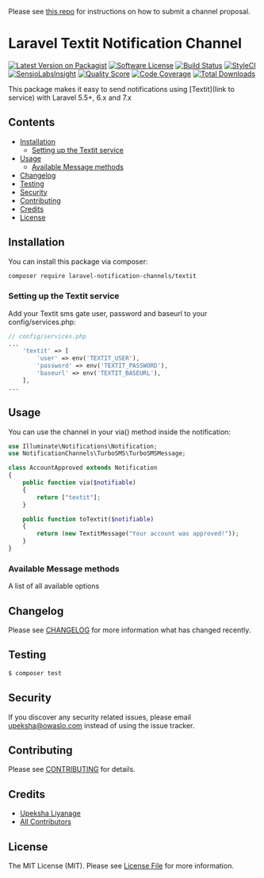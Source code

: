 Please see [this repo](https://github.com/laravel-notification-channels/channels) for instructions on how to submit a channel proposal.

# Laravel Textit Notification Channel

[![Latest Version on Packagist](https://img.shields.io/packagist/v/laravel-notification-channels/textit.svg?style=flat-square)](https://packagist.org/packages/laravel-notification-channels/textit)
[![Software License](https://img.shields.io/badge/license-MIT-brightgreen.svg?style=flat-square)](LICENSE.md)
[![Build Status](https://img.shields.io/travis/laravel-notification-channels/textit/master.svg?style=flat-square)](https://travis-ci.org/laravel-notification-channels/textit)
[![StyleCI](https://styleci.io/repos/:style_ci_id/shield)](https://styleci.io/repos/:style_ci_id)
[![SensioLabsInsight](https://img.shields.io/sensiolabs/i/:sensio_labs_id.svg?style=flat-square)](https://insight.sensiolabs.com/projects/:sensio_labs_id)
[![Quality Score](https://img.shields.io/scrutinizer/g/laravel-notification-channels/textit.svg?style=flat-square)](https://scrutinizer-ci.com/g/laravel-notification-channels/textit)
[![Code Coverage](https://img.shields.io/scrutinizer/coverage/g/laravel-notification-channels/textit/master.svg?style=flat-square)](https://scrutinizer-ci.com/g/laravel-notification-channels/textit/?branch=master)
[![Total Downloads](https://img.shields.io/packagist/dt/laravel-notification-channels/textit.svg?style=flat-square)](https://packagist.org/packages/laravel-notification-channels/textit)

This package makes it easy to send notifications using [Textit](link to service) with Laravel 5.5+, 6.x and 7.x

## Contents

- [Installation](#installation)
	- [Setting up the Textit service](#setting-up-the-Textit-service)
- [Usage](#usage)
	- [Available Message methods](#available-message-methods)
- [Changelog](#changelog)
- [Testing](#testing)
- [Security](#security)
- [Contributing](#contributing)
- [Credits](#credits)
- [License](#license)


## Installation

You can install this package via composer:
``` bash
composer require laravel-notification-channels/textit
```

### Setting up the Textit service

Add your Textit sms gate user, password and baseurl to your config/services.php:

```php
// config/services.php
...
    'textit' => [
        'user' => env('TEXTIT_USER'),
        'password' => env('TEXTIT_PASSWORD'),
        'baseurl' => env('TEXTIT_BASEURL'),
    ],
...
```


## Usage

You can use the channel in your via() method inside the notification:

```php
use Illuminate\Notifications\Notification;
use NotificationChannels\TurboSMS\TurboSMSMessage;

class AccountApproved extends Notification
{
    public function via($notifiable)
    {
        return ["textit"];
    }

    public function toTextit($notifiable)
    {
        return (new TextitMessage("Your account was approved!"));       
    }
}
```

### Available Message methods

A list of all available options

## Changelog

Please see [CHANGELOG](CHANGELOG.md) for more information what has changed recently.

## Testing

``` bash
$ composer test
```

## Security

If you discover any security related issues, please email upeksha@owaslo.com instead of using the issue tracker.

## Contributing

Please see [CONTRIBUTING](CONTRIBUTING.md) for details.

## Credits

- [Upeksha Liyanage](https://github.com/glupeksha)
- [All Contributors](../../contributors)

## License

The MIT License (MIT). Please see [License File](LICENSE.md) for more information.
